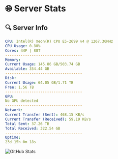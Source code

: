 # 🌐 Server Stats
## 🔍 Server Info
```yaml
CPU: Intel(R) Xeon(R) CPU E5-2699 v4 @ 1267.30MHz
CPU Usage: 0.80%
Cores: 44P | 88T
-----------------------------------
Memory:
Current Usage: 145.86 GB/503.74 GB
Available: 354.44 GB
-----------------------------------
Disk:
Current Usage: 64.05 GB/1.71 TB
Free: 1.56 TB
-----------------------------------
GPU:
No GPU detected
-----------------------------------
Network:
Current Transfer (Sent): 468.15 KB/s
Current Transfer (Received): 59.19 KB/s
Total Sent: 37.26 TB
Total Received: 322.54 GB
-----------------------------------
Uptime:
23d 15h 0m 18s
```
![GitHub Stats](https://img.shields.io/badge/Updated-2025-03-31_12:23:07-blue)